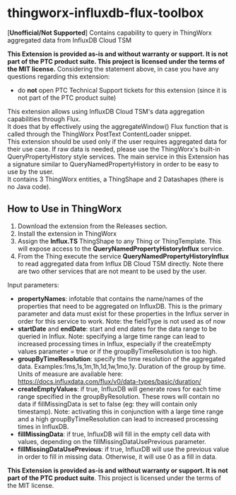 # thingworx-influxdb-flux-toolbox
[**Unofficial/Not Supported**] Contains capability to query in ThingWorx aggregated data from InfluxDB Cloud TSM

**This Extension is provided as-is and without warranty or support. It is not part of the PTC product suite. This project is licensed under the terms of the MIT license.**
Considering the statement above, in case you have any questions regarding this extension:
- do **not** open PTC Technical Support tickets for this extension (since it is not part of the PTC product suite)

This extension allows using InfluxDB Cloud TSM's data aggregation capabilities through Flux.<br>
It does that by effectively using the aggregateWindow() Flux function that is called through the ThingWorx PostText ContentLoader snippet.<br>
This extension should be used only if the user requires aggregated data for their use case. If raw data is needed, please use the ThingWorx's built-in QueryPropertyHistory style services.
The main service in this Extension has a signature similar to QueryNamedPropertyHistory in order to be easy to use by the user. <br>
It contains 3 ThingWorx entities, a ThingShape and 2 Datashapes (there is no Java code).

## How to Use in ThingWorx
1. Download the extension from the Releases section.
2. Install the extension in ThingWorx
3. Assign the **Influx.TS** ThingShape to any Thing or ThingTemplate. This will expose access to the **QueryNamedPropertyHistoryInflux** service.
4. From the Thing execute the service **QueryNamedPropertyHistoryInflux** to read aggregated data from Influx DB Cloud TSM directly. Note there are two other services that are not meant to be used by the user.
   
Input parameters:
     
- **propertyNames**: infotable that contains the name/names of the properties that need to be aggregated on InfluxDB. This is the primary parameter and data must exist for these properties in the Influx server in order for this service to work.
     Note: the fieldType is not used as of now
- **startDate** and **endDate**: start and end dates for the data range to be queried in Influx.
     Note: specifying a large time range can lead to increased processing times in Influx, especially if the createEmpty values parameter = true or if the groupByTimeResolution is too high.
- **groupByTimeResolution**: specify the time resolution of the aggregated data. Examples:1ms,1s,1m,1h,1d,1w,1mo,1y. Duration of the group by time. Units of measure are available here: https://docs.influxdata.com/flux/v0/data-types/basic/duration/
- **createEmptyValues**: if true, InfluxDB will generate rows for each time range specified in the groupByResolution. These rows will contain no data if fillMissingData is set to false (eg: they will contain only timestamp).
     Note: activating this in conjunction with a large time range and a high groupByTimeResolution can lead to increased processing times in InfluxDB.
- **fillMissingData**: if true, InfluxDB will fill in the empty cell data with values, depending on the fillMissingDataUsePrevious parameter.
- **fillMissingDataUsePrevious**: if true, InfluxDB will use the previous value in order to fill in missing data. Otherwise, it will use 0 as a fill in data.

**This Extension is provided as-is and without warranty or support. It is not part of the PTC product suite**. This project is licensed under the terms of the MIT license.
